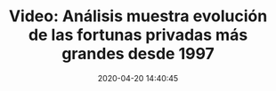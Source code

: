 ---
permalink: 	Editorial/personas-mas-ricas-del-mundo-desde-1997
id:	177
layout: 	regularpost
title: 	"Video: Análisis muestra evolución de las fortunas privadas más grandes desde 1997"
publish_date: 	20 de Abril de 2020
date:	2020-04-20 14:40:45
categories:	["Economía","Sociedad"]
tags:	["Videos"]
preview_sentence:	"Vea de forma gráfica cómo varía en el tiempo la riqueza de las personas más poderosas del planeta."
intro_paragraph: 	"n análisis de datos detallado realizado por la publicación Worldwide Engineering, muestra de forma gráfica la evolución de las fortunas privadas más grandes de las últimas décadas. "
other_paragraphs:	["Es posible notar como la fortuna de Bill Gates empezó a decaer a principios del nuevo milenio; en gran parte esto se debe a que mucha de su fortuna la compartió, primero entregando acciones de Microsoft a empleados de la empresa y luego a través de la fundación que inició con su esposa <i>The Bill & Melinda Gates Foundation</i>. En el pasado, Bill Gates ha mencionado que él entiende las ganas que tiene la gente de llegar a tener un millón de dólares, pero que más allá de ese número, el cambio de vida no es tan radical.", "De Latinoamérica podemos observar como se destaca Carlos Slim quien hizo su fortuna en el mercado de telecomunicaciones de México. A mediados del 2000 empezó a comprar compañias en Estados Unidos que en su mayoría fueron capaces de sobrevivir la crisis del 2008.", "Es importante destacar que esta lista está basada solo en números oficiales, por lo que es muy probable que no incluya a las verdaderas personas más opulentas como el gobernante de Rusia, cuya fortuna se estima en alrededor de los 200 billones de dólares pero se encuentra escondida y fuera del alcance de los analistas. Asimismo muchos oligarcas Chinos y Saudíes encabezarían la lista.", "Y tu, ¿con cuántos millones estarías satisfecho? Deja tus comentarios abajo. "]
decorative_letter:	U
blockquote:	"La diferencia entre un millón de dólares y un billón de dólares es más o menos un billón de dólares"
blockquote_author:	"Refrán popular"
video_file:	video177.mp4
image_file:	image177.jpg
preview_image:	previewimage177.jpg
image_legend:	"Jezz Bezos, la persona más rica del planeta en el 2020"
large_image: largeimage177.jpg
---